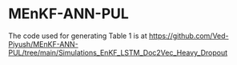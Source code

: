 # MEnKF-ANN-PUL

The code used for generating Table 1 is at https://github.com/Ved-Piyush/MEnKF-ANN-PUL/tree/main/Simulations_EnKF_LSTM_Doc2Vec_Heavy_Dropout
